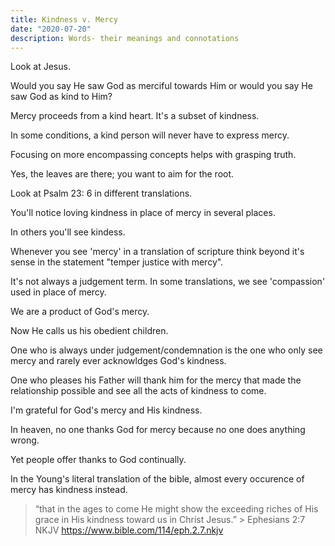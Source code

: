 ```yaml
---
title: Kindness v. Mercy
date: "2020-07-20"
description: Words- their meanings and connotations
---
```


Look at Jesus.

Would you say He saw God as merciful towards Him or would you say He saw God as kind to Him?

Mercy proceeds from a kind heart. It's a subset of kindness.

In some conditions, a kind person will never have to express mercy.

Focusing on more encompassing concepts helps with grasping truth.

Yes, the leaves are there; you want to aim for the root.

Look at Psalm 23: 6 in different translations.

You'll notice loving kindness in place of mercy in several places.

In others you'll see kindess.

Whenever you see 'mercy' in a translation of scripture think beyond it's sense in the statement "temper justice with mercy".

It's not always a judgement term. In some translations, we see 'compassion' used in place of mercy.

We are a product of God's mercy.

Now He calls us his obedient children.

One who is always under judgement/condemnation is the one who only see mercy and rarely ever acknowldges God's kindness.

One who pleases his Father will thank him for the mercy that made the relationship possible and
see all the acts of kindness to come.

I'm grateful for God's mercy and His kindness.

In heaven, no one thanks God for mercy because no one does anything wrong.

Yet people offer thanks to God continually.

In the Young's literal translation of the bible, almost every occurence of mercy has kindness instead.

> “that in the ages to come He might show the exceeding riches of His grace in His kindness toward us in Christ Jesus.”
> ‭‭> Ephesians‬ ‭2:7‬ ‭NKJV‬‬
> https://www.bible.com/114/eph.2.7.nkjv
